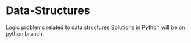 # Data-Structures
Logic problems related to data structures
Solutions in Python will be on python branch.
